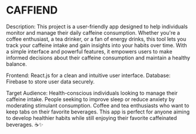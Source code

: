 # CAFFIEND

Description:
This project is a user-friendly app designed to help individuals monitor and manage their daily caffeine consumption. Whether you're a coffee enthusiast, a tea drinker, or a fan of energy drinks, this tool lets you track your caffeine intake and gain insights into your habits over time. With a simple interface and powerful features, it empowers users to make informed decisions about their caffeine consumption and maintain a healthy balance.

Frontend: React.js for a clean and intuitive user interface.
Database: Firebase to store user data securely.

Target Audience:
Health-conscious individuals looking to manage their caffeine intake.
People seeking to improve sleep or reduce anxiety by moderating stimulant consumption.
Coffee and tea enthusiasts who want to keep tabs on their favorite beverages.
This app is perfect for anyone aiming to develop healthier habits while still enjoying their favorite caffeinated beverages. ☕✨


